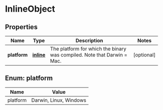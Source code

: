 
# InlineObject

## Properties
Name | Type | Description | Notes
------------ | ------------- | ------------- | -------------
**platform** | [**inline**](#Platform) | The platform for which the binary was compiled. Note that Darwin &#x3D; Mac. |  [optional]


<a name="Platform"></a>
## Enum: platform
Name | Value
---- | -----
platform | Darwin, Linux, Windows



